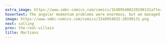 ```yaml
---
extra_image: https://www.smbc-comics.com/comics/154895408220190131after.png
hovertext: The angular momentum problems were enormous, but we managed to persevere.
image: https://www.smbc-comics.com/comics/1548954032-20190131.png
next: calling
prev: the-real-villain
title: Martians
---
```

